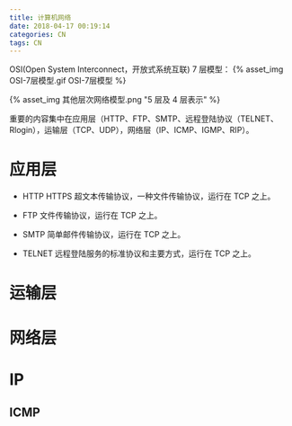 ```yaml
---
title: 计算机网络
date: 2018-04-17 00:19:14
categories: CN
tags: CN
---
```

OSI(Open System Interconnect，开放式系统互联) 7 层模型：
{% asset_img OSI-7层模型.gif OSI-7层模型 %}

{% asset_img 其他层次网络模型.png "5 层及 4 层表示" %}

重要的内容集中在应用层（HTTP、FTP、SMTP、远程登陆协议（TELNET、Rlogin），运输层（TCP、UDP），网络层（IP、ICMP、IGMP、RIP）。

# 应用层
* HTTP HTTPS
超文本传输协议，一种文件传输协议，运行在 TCP 之上。

* FTP
文件传输协议，运行在 TCP 之上。

* SMTP
简单邮件传输协议，运行在 TCP 之上。

* TELNET
远程登陆服务的标准协议和主要方式，运行在 TCP 之上。


# 运输层



# 网络层
# IP



## ICMP
